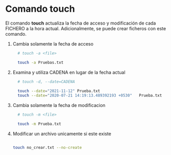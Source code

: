 # Comando touch

El comando **touch** actualiza la fecha de acceso y modificación de cada FICHERO a la hora actual.
Adicionalmente, se puede crear ficheros con este comando.


1. Cambia solamente la fecha de acceso
    ``` bash
      # touch -a <file>

      touch -a Pruebas.txt
    ```

2. Examina y utiliza CADENA en lugar de la fecha actual
    ``` bash
      # touch -d, --date=CADENA

      touch --date="2021-11-12" Prueba.txt 
      touch --date="2020-07-21 14:19:13.489392193 +0530"   Prueba.txt
    ```

3. Cambia solamente la fecha de modificacion
    ``` bash
      # touch -m <file>

      touch -m Prueba.txt
    ```

4. Modificar un archivo unicamente si este existe
    ``` bash
    
    touch no_crear.txt --no-create
    ```